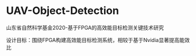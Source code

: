 # UAV-Object-Detection
山东省自然科学基金2020-基于FPGA的高效能目标检测关键技术研究

设计目标：围绕FPGA构建高效能目标检测系统，相较于基于Nvidia显著提高能效比

